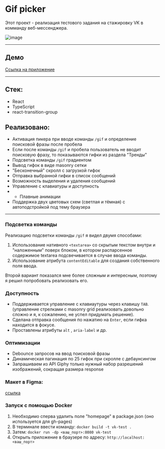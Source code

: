 # Gif picker

Этот проект - реализация тестового задания на стажировку VK в комманду веб-мессенджера.

![image](https://i.imgur.com/yY4lW5w.png)

---

## Демо

[Ссылка на приложение](https://mashtapok.github.io/vk-test-2022)

---

## Стек:
* React
* TypeScript
* react-transition-group

## Реализовано:

* Активация пикера при вводе команды `/gif` и определение поисковой фразы после пробела
* Если после команды `/gif` и пробела пользователь не вводит поисковую фразу, то показываются гифки из раздела "Тренды"
* Подсветка команды `/gif` градиентом
* Вывод гифок в виде masonry сетки
* "Бесконечный" скролл с загрузкой гифок
* Отправка выбранной гифки в список сообщений
* Возможность выделения и удаления сообщений
* Управление с клавиатуры и доступность
* * Плавные анимации
* Поддержка двух цветовых схем (светлая и тёмная) с автоподстройкой под тему браузера

---
### Подсветка команды

Реализацию подсветки команды `/gif` я видел двумя способами:
1. Использование нативного `<textarea>` со скрытым текстом внутри и "наложенным" поверх блоком, в котором распарсенное содержимое textarea подсвечивается в случае ввода команды.
2. Использование атрибута `contentEditable` для создания собственного поля ввода.

Второй вариант показался мне более сложным и интересным, поэтому я решил попробовать реализовать его.

### Доступность
* Поддерживается управление с клавиаутуры через клавишу `TAB`. (управление стрелками с masonry grid реализовать довольно
  сложно и я, к сожалению, не успел придумать решение).
* Сделана отправка сообщения по нажатию на `Enter`, если гифка находится в фокусе.
* Проставлены атрибуты `alt` , `aria-label` и др.

### Оптимизации
* Debounce запросов на ввод поисковой фразы
* Динамическая пагинация по 25 гифок при скролле с дебаунсингом
* Запрашиваем из API Giphy только нужный набор разрешений изображений, сокращая размера response

### Макет в Figma:
[ссылка](https://www.figma.com/file/tiqe4OR4MQXNZKeB9GmxL3/GIF-picker)


### Запуск с помощью Docker
1. Необходимо сперва удалить поле "homepage" в package.json (оно используется для gh-pages)
2. В терминале ввести команду: `docker build -t vk-test .`
3. Затем: `docker run -dp <ваш_порт>:8080 vk-test`
4. Открыть приложение в браузере по адресу: `http://localhost:<ваш_порт>`
